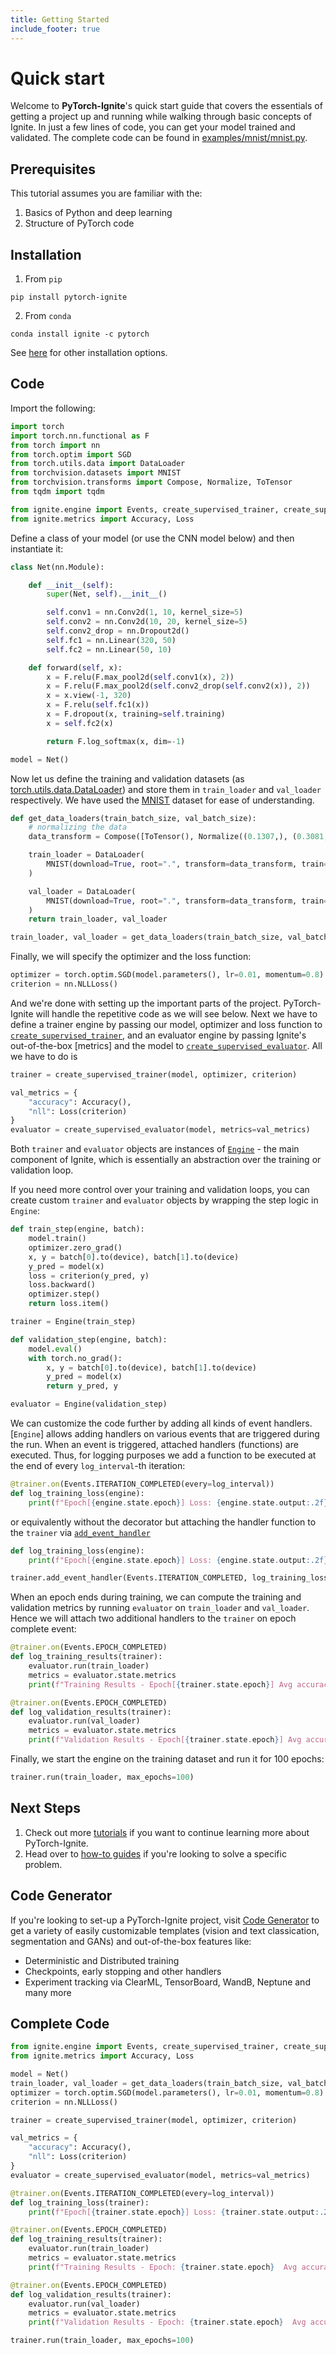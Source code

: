 ```yaml
---
title: Getting Started
include_footer: true
---
```


Quick start
===========

Welcome to **PyTorch-Ignite**'s quick start guide that covers the essentials of getting a project up and running while walking through basic concepts of Ignite. In just a few lines of code, you can get your model trained and validated. The complete code can be found in
[examples/mnist/mnist.py](https://github.com/pytorch/ignite/blob/master/examples/mnist/mnist.py).

Prerequisites
-------------

This tutorial assumes you are familiar with the:

1. Basics of Python and deep learning
2. Structure of PyTorch code

Installation
------------

1. From `pip`
```
pip install pytorch-ignite
```
2. From `conda`
```
conda install ignite -c pytorch
```

See [here]() for other installation options.

Code
-----

Import the following:

```python
import torch
import torch.nn.functional as F
from torch import nn
from torch.optim import SGD
from torch.utils.data import DataLoader
from torchvision.datasets import MNIST
from torchvision.transforms import Compose, Normalize, ToTensor
from tqdm import tqdm

from ignite.engine import Events, create_supervised_trainer, create_supervised_evaluator
from ignite.metrics import Accuracy, Loss
```

Define a class of your model (or use the CNN model below) and then instantiate it:
```python
class Net(nn.Module):

    def __init__(self):
        super(Net, self).__init__()

        self.conv1 = nn.Conv2d(1, 10, kernel_size=5)
        self.conv2 = nn.Conv2d(10, 20, kernel_size=5)
        self.conv2_drop = nn.Dropout2d()
        self.fc1 = nn.Linear(320, 50)
        self.fc2 = nn.Linear(50, 10)

    def forward(self, x):
        x = F.relu(F.max_pool2d(self.conv1(x), 2))
        x = F.relu(F.max_pool2d(self.conv2_drop(self.conv2(x)), 2))
        x = x.view(-1, 320)
        x = F.relu(self.fc1(x))
        x = F.dropout(x, training=self.training)
        x = self.fc2(x)

        return F.log_softmax(x, dim=-1)

model = Net()
```

Now let us define the training and validation datasets (as
[torch.utils.data.DataLoader](https://pytorch.org/docs/stable/data.html#torch.utils.data.DataLoader)) and store them in `train_loader` and `val_loader` respectively. We have used the [MNIST](https://pytorch.org/vision/stable/datasets.html#mnist) dataset for ease of understanding. 
```python
def get_data_loaders(train_batch_size, val_batch_size):
    # normalizing the data
    data_transform = Compose([ToTensor(), Normalize((0.1307,), (0.3081,))])

    train_loader = DataLoader(
        MNIST(download=True, root=".", transform=data_transform, train=True), batch_size=train_batch_size, shuffle=True
    )

    val_loader = DataLoader(
        MNIST(download=True, root=".", transform=data_transform, train=False), batch_size=val_batch_size, shuffle=False
    )
    return train_loader, val_loader

train_loader, val_loader = get_data_loaders(train_batch_size, val_batch_size)
```

Finally, we will specify the optimizer and the loss function:
```python
optimizer = torch.optim.SGD(model.parameters(), lr=0.01, momentum=0.8)
criterion = nn.NLLLoss()
```

And we're done with setting up the important parts of the project. PyTorch-Ignite will handle the repetitive code as we will see below. Next we have to define a trainer engine by passing our model, optimizer and loss function to [`create_supervised_trainer`](), and an evaluator engine by passing Ignite's out-of-the-box [metrics] and the model to [`create_supervised_evaluator`](). All we have to do is 

```python
trainer = create_supervised_trainer(model, optimizer, criterion)

val_metrics = {
    "accuracy": Accuracy(),
    "nll": Loss(criterion)
}
evaluator = create_supervised_evaluator(model, metrics=val_metrics)
```

Both `trainer` and `evaluator` objects are instances of [`Engine`]() - the main component of Ignite, which is essentially an abstraction over the training or validation loop.

If you need more control over your training and validation loops, you can create custom `trainer` and `evaluator` objects by wrapping the step logic in `Engine`:

```python
def train_step(engine, batch):
    model.train()
    optimizer.zero_grad()
    x, y = batch[0].to(device), batch[1].to(device)
    y_pred = model(x)
    loss = criterion(y_pred, y)
    loss.backward()
    optimizer.step()
    return loss.item()

trainer = Engine(train_step)

def validation_step(engine, batch):
    model.eval()
    with torch.no_grad():
        x, y = batch[0].to(device), batch[1].to(device)
        y_pred = model(x)
        return y_pred, y

evaluator = Engine(validation_step)
```

We can customize the code further by adding all kinds of event handlers. [`Engine`] allows adding handlers on various events that are triggered during the run. When an event is triggered, attached handlers (functions) are executed. Thus, for logging purposes we add a function to be executed at the end of every `log_interval`-th iteration:

```python
@trainer.on(Events.ITERATION_COMPLETED(every=log_interval))
def log_training_loss(engine):
    print(f"Epoch[{engine.state.epoch}] Loss: {engine.state.output:.2f}")
```

or equivalently without the decorator but attaching the handler function to the `trainer` via [`add_event_handler`]()

``` python
def log_training_loss(engine):
    print(f"Epoch[{engine.state.epoch}] Loss: {engine.state.output:.2f}")

trainer.add_event_handler(Events.ITERATION_COMPLETED, log_training_loss)
```

When an epoch ends during training, we can compute the training and validation metrics by running `evaluator` on `train_loader` and `val_loader`. Hence we will attach two additional handlers to the `trainer` on epoch complete event:

```python
@trainer.on(Events.EPOCH_COMPLETED)
def log_training_results(trainer):
    evaluator.run(train_loader)
    metrics = evaluator.state.metrics
    print(f"Training Results - Epoch[{trainer.state.epoch}] Avg accuracy: {metrics['accuracy']:.2f} Avg loss: {metrics['nll']:.2f}")

@trainer.on(Events.EPOCH_COMPLETED)
def log_validation_results(trainer):
    evaluator.run(val_loader)
    metrics = evaluator.state.metrics
    print(f"Validation Results - Epoch[{trainer.state.epoch}] Avg accuracy: {metrics['accuracy']:.2f} Avg loss: {metrics['nll']:.2f}")
```

Finally, we start the engine on the training dataset and run it for 100 epochs:

```python
trainer.run(train_loader, max_epochs=100)
```

Next Steps
----------
1. Check out more [tutorials]() if you want to continue learning more about PyTorch-Ignite.
2. Head over to [how-to guides]() if you're looking to solve a specific problem.

Code Generator
--------------

If you're looking to set-up a PyTorch-Ignite project, visit [Code Generator](https://code-generator.netlify.app/) to get a variety of easily customizable templates (vision and text classication, segmentation and GANs) and out-of-the-box features like:

* Deterministic and Distributed training
* Checkpoints, early stopping and other handlers
* Experiment tracking via ClearML, TensorBoard, WandB, Neptune and many more

Complete Code
-------------

```python
from ignite.engine import Events, create_supervised_trainer, create_supervised_evaluator
from ignite.metrics import Accuracy, Loss

model = Net()
train_loader, val_loader = get_data_loaders(train_batch_size, val_batch_size)
optimizer = torch.optim.SGD(model.parameters(), lr=0.01, momentum=0.8)
criterion = nn.NLLLoss()

trainer = create_supervised_trainer(model, optimizer, criterion)

val_metrics = {
    "accuracy": Accuracy(),
    "nll": Loss(criterion)
}
evaluator = create_supervised_evaluator(model, metrics=val_metrics)

@trainer.on(Events.ITERATION_COMPLETED(every=log_interval))
def log_training_loss(trainer):
    print(f"Epoch[{trainer.state.epoch}] Loss: {trainer.state.output:.2f}")

@trainer.on(Events.EPOCH_COMPLETED)
def log_training_results(trainer):
    evaluator.run(train_loader)
    metrics = evaluator.state.metrics
    print(f"Training Results - Epoch: {trainer.state.epoch}  Avg accuracy: {metrics['accuracy']:.2f} Avg loss: {metrics['nll']:.2f}")

@trainer.on(Events.EPOCH_COMPLETED)
def log_validation_results(trainer):
    evaluator.run(val_loader)
    metrics = evaluator.state.metrics
    print(f"Validation Results - Epoch: {trainer.state.epoch}  Avg accuracy: {metrics['accuracy']:.2f} Avg loss: {metrics['nll']:.2f}")

trainer.run(train_loader, max_epochs=100)
```